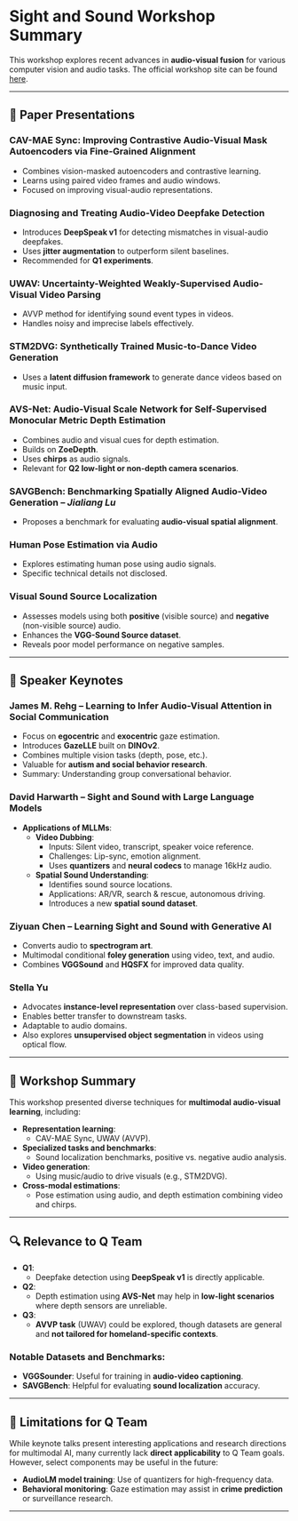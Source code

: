 # Sight and Sound Workshop Summary

This workshop explores recent advances in **audio-visual fusion** for various computer vision and audio tasks. The official workshop site can be found [here](https://sightsound.org/).

---

## 📄 Paper Presentations

### **CAV-MAE Sync: Improving Contrastive Audio-Visual Mask Autoencoders via Fine-Grained Alignment**
- Combines vision-masked autoencoders and contrastive learning.
- Learns using paired video frames and audio windows.
- Focused on improving visual-audio representations.

### **Diagnosing and Treating Audio-Video Deepfake Detection**
- Introduces **DeepSpeak v1** for detecting mismatches in visual-audio deepfakes.
- Uses **jitter augmentation** to outperform silent baselines.
- Recommended for **Q1 experiments**.

### **UWAV: Uncertainty-Weighted Weakly-Supervised Audio-Visual Video Parsing**
- AVVP method for identifying sound event types in videos.
- Handles noisy and imprecise labels effectively.

### **STM2DVG: Synthetically Trained Music-to-Dance Video Generation**
- Uses a **latent diffusion framework** to generate dance videos based on music input.

### **AVS-Net: Audio-Visual Scale Network for Self-Supervised Monocular Metric Depth Estimation**
- Combines audio and visual cues for depth estimation.
- Builds on **ZoeDepth**.
- Uses **chirps** as audio signals.
- Relevant for **Q2 low-light or non-depth camera scenarios**.

### **SAVGBench: Benchmarking Spatially Aligned Audio-Video Generation** – *Jialiang Lu*
- Proposes a benchmark for evaluating **audio-visual spatial alignment**.

### **Human Pose Estimation via Audio**
- Explores estimating human pose using audio signals.
- Specific technical details not disclosed.

### **Visual Sound Source Localization**
- Assesses models using both **positive** (visible source) and **negative** (non-visible source) audio.
- Enhances the **VGG-Sound Source dataset**.
- Reveals poor model performance on negative samples.

---

## 🎤 Speaker Keynotes

### **James M. Rehg – Learning to Infer Audio-Visual Attention in Social Communication**
- Focus on **egocentric** and **exocentric** gaze estimation.
- Introduces **GazeLLE** built on **DINOv2**.
- Combines multiple vision tasks (depth, pose, etc.).
- Valuable for **autism and social behavior research**.
- Summary: Understanding group conversational behavior.

### **David Harwarth – Sight and Sound with Large Language Models**
- **Applications of MLLMs**:
  - **Video Dubbing**:
    - Inputs: Silent video, transcript, speaker voice reference.
    - Challenges: Lip-sync, emotion alignment.
    - Uses **quantizers** and **neural codecs** to manage 16kHz audio.
  - **Spatial Sound Understanding**:
    - Identifies sound source locations.
    - Applications: AR/VR, search & rescue, autonomous driving.
    - Introduces a new **spatial sound dataset**.

### **Ziyuan Chen – Learning Sight and Sound with Generative AI**
- Converts audio to **spectrogram art**.
- Multimodal conditional **foley generation** using video, text, and audio.
- Combines **VGGSound** and **HQSFX** for improved data quality.

### **Stella Yu**
- Advocates **instance-level representation** over class-based supervision.
- Enables better transfer to downstream tasks.
- Adaptable to audio domains.
- Also explores **unsupervised object segmentation** in videos using optical flow.

---

## 🧠 Workshop Summary

This workshop presented diverse techniques for **multimodal audio-visual learning**, including:

- **Representation learning**: 
  - CAV-MAE Sync, UWAV (AVVP).
- **Specialized tasks and benchmarks**: 
  - Sound localization benchmarks, positive vs. negative audio analysis.
- **Video generation**: 
  - Using music/audio to drive visuals (e.g., STM2DVG).
- **Cross-modal estimations**: 
  - Pose estimation using audio, and depth estimation combining video and chirps.

---

## 🔍 Relevance to Q Team

- **Q1**:
  - Deepfake detection using **DeepSpeak v1** is directly applicable.
- **Q2**:
  - Depth estimation using **AVS-Net** may help in **low-light scenarios** where depth sensors are unreliable.
- **Q3**:
  - **AVVP task** (UWAV) could be explored, though datasets are general and **not tailored for homeland-specific contexts**.

### Notable Datasets and Benchmarks:
- **VGGSounder**: Useful for training in **audio-video captioning**.
- **SAVGBench**: Helpful for evaluating **sound localization** accuracy.

---

## 🚫 Limitations for Q Team

While keynote talks present interesting applications and research directions for multimodal AI, many currently lack **direct applicability** to Q Team goals. However, select components may be useful in the future:

- **AudioLM model training**: Use of quantizers for high-frequency data.
- **Behavioral monitoring**: Gaze estimation may assist in **crime prediction** or surveillance research.

---
